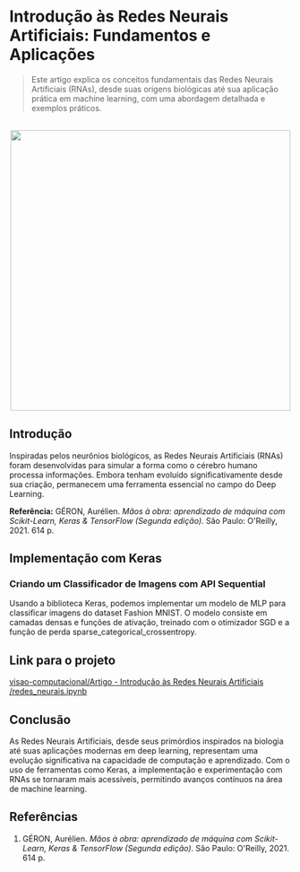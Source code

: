 # Introdução às Redes Neurais Artificiais: Fundamentos e Aplicações

> Este artigo explica os conceitos fundamentais das Redes Neurais Artificiais (RNAs), desde suas origens biológicas até sua aplicação prática em machine learning, com uma abordagem detalhada e exemplos práticos.

</br>
<div align="center">
    <img src="https://external-content.duckduckgo.com/iu/?u=https%3A%2F%2F1.bp.blogspot.com%2F-4pj6_E6aYH8%2FTiSmZfnj_cI%2FAAAAAAAAAfU%2FMpTTR3ribX8%2Fs1600%2Fneur%2525C3%2525B4nio%2Bamiel%2525C3%2525ADnico.JPG&f=1&nofb=1&ipt=d2e567ab8d4ff23f5c6fcff2ddd718f2c94236f601619efbb7250fe227a071ed&ipo=images" width="500">
</div>

## Introdução

Inspiradas pelos neurônios biológicos, as Redes Neurais Artificiais (RNAs) foram desenvolvidas para simular a forma como o cérebro humano processa informações. Embora tenham evoluído significativamente desde sua criação, permanecem uma ferramenta essencial no campo do Deep Learning.

**Referência:** GÉRON, Aurélien. _Mãos à obra: aprendizado de máquina com Scikit-Learn, Keras & TensorFlow (Segunda edição)_. São Paulo: O'Reilly, 2021. 614 p.


## Implementação com Keras

### Criando um Classificador de Imagens com API Sequential

Usando a biblioteca Keras, podemos implementar um modelo de MLP para classificar imagens do dataset Fashion MNIST. O modelo consiste em camadas densas e funções de ativação, treinado com o otimizador SGD e a função de perda sparse_categorical_crossentropy.

## Link para o projeto

<a href="https://github.com/rafarodrigues/visao-computacional/blob/main/Artigo%20-%20Introdu%C3%A7%C3%A3o%20%C3%A0s%20Redes%20Neurais%20Artificiais/redes_neurais.ipynb" target="_blank">visao-computacional/Artigo - Introdução às Redes Neurais Artificiais
/redes_neurais.ipynb</a>

## Conclusão

As Redes Neurais Artificiais, desde seus primórdios inspirados na biologia até suas aplicações modernas em deep learning, representam uma evolução significativa na capacidade de computação e aprendizado. Com o uso de ferramentas como Keras, a implementação e experimentação com RNAs se tornaram mais acessíveis, permitindo avanços contínuos na área de machine learning.

## Referências

1. GÉRON, Aurélien. _Mãos à obra: aprendizado de máquina com Scikit-Learn, Keras & TensorFlow (Segunda edição)_. São Paulo: O'Reilly, 2021. 614 p.